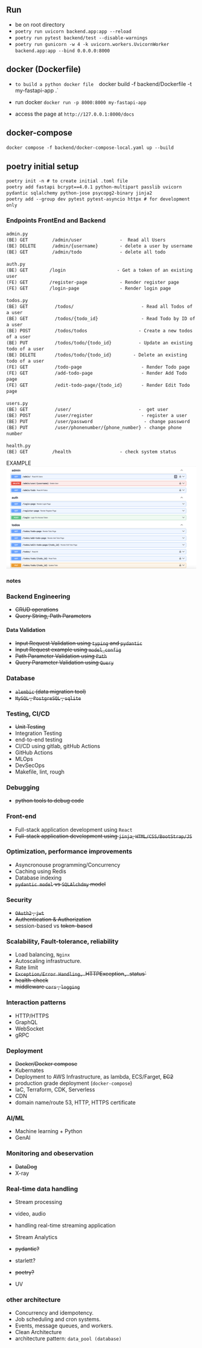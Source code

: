 

## Run

- be on root directory
- `poetry run uvicorn backend.app:app --reload`
- `poetry run pytest backend/test --disable-warnings`
- `poetry run gunicorn -w 4 -k uvicorn.workers.UvicornWorker backend.app:app --bind 0.0.0.0:8000`


## docker (Dockerfile)
- `to build a python docker file 
`docker build -f backend/Dockerfile -t my-fastapi-app .`

- run docker
`docker run -p 8000:8000 my-fastapi-app`

- access the page at
`http://127.0.0.1:8000/docs`


## docker-compose
`docker compose -f backend/docker-compose-local.yaml up --build`


## poetry initial setup

```
poetry init -n # to create initial .toml file
poetry add fastapi bcrypt==4.0.1 python-multipart passlib uvicorn pydantic sqlalchemy python-jose psycopg2-binary jinja2
poetry add --group dev pytest pytest-asyncio httpx # for development only
```


### Endpoints FrontEnd and Backend

```
admin.py
(BE) GET         /admin/user              -  Read all Users
(BE) DELETE      /admin/{username}        - delete a user by username
(BE) GET         /admin/todo              - delete all todo

auth.py
(BE) GET        /login                   - Get a token of an existing user
(FE) GET        /register-page            - Render register page
(FE) GET        /login-page               - Render login page

todos.py
(BE) GET          /todos/                         - Read all Todos of a user
(BE) GET          /todos/{todo_id}                - Read Todo by ID of a user
(BE) POST         /todos/todos                   - Create a new todos of a user
(BE) PUT          /todos/todo/{todo_id}          - Update an existing todo of a user
(BE) DELETE       /todos/todo/{todo_id}        - Delete an existing todo of a user
(FE) GET          /todo-page                      - Render Todo page
(FE) GET          /add-todo-page                  - Render Add Todo page
(FE) GET          /edit-todo-page/{todo_id}       - Render Edit Todo page

users.py
(BE) GET          /user/                         -  get user
(BE) POST         /user/register                  - register a user
(BE) PUT          /user/password                   - change password
(BE) PUT          /user/phonenumber/{phone_number} - change phone number

health.py
(BE) GET         /health                  - check system status
```


EXAMPLE
    ![IMAGE](./backend/img/docs.png)



#### notes

### Backend Engineering
- ~~CRUD operations~~
- ~~Query String, Path Parameters~~

#### Data Validation
- ~~Input Request Validation using `typing` and `pydantic`~~
- ~~Input Request example using `model_config`~~
- ~~Path Parameter Validation using `Path`~~
- ~~Query Parameter Validation using `Query`~~

### Database 

- ~~`alembic` (data migration tool)~~
- ~~`MySQL` , `PostgreSQL` , `sqlite`~~


### Testing, CI/CD

- ~~Unit Testing~~
- Integration Testing
- end-to-end testing
- CI/CD using gitlab, gitHub Actions 
- GitHub Actions
- MLOps
- DevSecOps
- Makefile, lint, rough

### Debugging
- ~~python tools to debug code~~


### Front-end 
- Full-stack application development using `React`
- ~~Full-stack application development using `jinja`, `HTML/CSS/BootStrap/JS`~~

### Optimization, performance improvements

- Asyncronouse programming/Concurrency
- Caching using Redis
- Database indexing
- ~~`pydantic model` vs `SQLAlchdmy` model~~

### Security 
 - ~~`OAuth2` , `jwt`~~
 - ~~Authentication & Authorization~~
 -  session-based vs ~~token-based~~

### Scalability, Fault-tolerance, reliability
 - Load balancing, `Nginx`
 - Autoscaling infrastructure.
 - Rate limit
 - ~~`Exception/Error Handling, `HTTPException`, `status`~~
 - ~~health-check~~
 - ~~middleware `cors` , `logging`~~


### Interaction patterns

- HTTP/HTTPS
- GraphQL
- WebSocket
- gRPC


### Deployment

- ~~Docker/Docker compose~~
- Kubernates
- Deployment to AWS Infrastructure, as lambda, ECS/Farget, ~~EC2~~
- production grade deployment (`docker-compose`)
- IaC, Terraform, CDK, Serverless
- CDN 
- domain name/route 53, HTTP, HTTPS certificate


### AI/ML

- Machine learning + Python
- GenAI

### Monitoring and obeservation

- ~~DataDog~~
- X-ray

### Real-time data handling
- Stream processing
- video, audio
- handling real-time streaming application
- Stream Analytics


-  ~~pydantic?~~
- starlett?
-  ~~poetry?~~
- UV

### other architecture
- Concurrency and idempotency.
- Job scheduling and cron systems.
- Events, message queues, and workers.
- Clean Architecture
- architecture pattern: `data_pool (database)`
